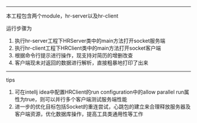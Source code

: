***
本工程包含两个module，hr-server以及hr-client

运行步骤为
1. 执行hr-server工程下HRServer类中的main方法打开socket服务端
2. 执行hr-client工程下HRClient类中的main方法打开socket客户端
3. 根据命令行提示进行操作，现支持对简历的增删改查
4. 客户端现未对返回的数据进行解析，直接粗暴地打印了出来

***
tips
1. 可在intellj idea中配置HRClient的run configuration中的allow parallel run属性为true，则可以并行多个客户端测试服务端性能
2. 进一步的优化目标包括Socket的重连尝试，心跳包的建立来合理释放服务器及客户端资源，优化数据库操作，提高工具类通用性等工作
